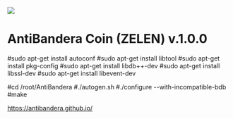 ![](https://github.com/gazprom-shares/zelen/raw/main/images.png)

# AntiBandera Coin (ZELEN) v.1.0.0

#sudo apt-get install autoconf
#sudo apt-get install libtool 
#sudo apt-get install pkg-config 
#sudo apt-get install libdb++-dev
#sudo apt-get install libssl-dev
#sudo apt-get install libevent-dev


#cd /root/AntiBandera
#./autogen.sh
#./configure --with-incompatible-bdb
#make


https://antibandera.github.io/
